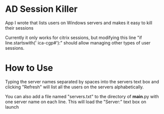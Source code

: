 # AD Session Killer
App I wrote that lists users on Windows servers and makes it easy to kill their sessions

Currently it only works for citrix sessions, but modifying this line "if line.startswith(' ica-cgp#'):" should allow managing other types of user sessions.

# How to Use
Typing the server names separated by spaces into the servers text box and clicking "Refresh" will list all the users on the servers alphabetically.

You can also add a file named "servers.txt" to the directory of __main__.py with one server name on each line.
This will load the "Server:" text box on launch
